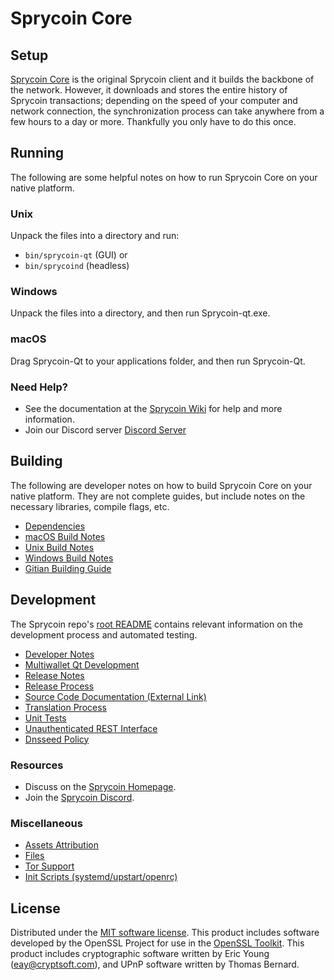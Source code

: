 Sprycoin Core
=============

Setup
---------------------
[Sprycoin Core](https://sprycoin.io/) is the original Sprycoin client and it builds the backbone of the network. However, it downloads and stores the entire history of Sprycoin transactions; depending on the speed of your computer and network connection, the synchronization process can take anywhere from a few hours to a day or more. Thankfully you only have to do this once.

Running
---------------------
The following are some helpful notes on how to run Sprycoin Core on your native platform.

### Unix

Unpack the files into a directory and run:

- `bin/sprycoin-qt` (GUI) or
- `bin/sprycoind` (headless)

### Windows

Unpack the files into a directory, and then run Sprycoin-qt.exe.

### macOS

Drag Sprycoin-Qt to your applications folder, and then run Sprycoin-Qt.

### Need Help?

* See the documentation at the [Sprycoin Wiki](https://github.com/sprycoincrypto/)
for help and more information.
* Join our Discord server [Discord Server](https://discord.gg/uTar2Sd)

Building
---------------------
The following are developer notes on how to build Sprycoin Core on your native platform. They are not complete guides, but include notes on the necessary libraries, compile flags, etc.

- [Dependencies](dependencies.md)
- [macOS Build Notes](build-osx.md)
- [Unix Build Notes](build-unix.md)
- [Windows Build Notes](build-windows.md)
- [Gitian Building Guide](gitian-building.md)

Development
---------------------
The Sprycoin repo's [root README](/README.md) contains relevant information on the development process and automated testing.

- [Developer Notes](developer-notes.md)
- [Multiwallet Qt Development](multiwallet-qt.md)
- [Release Notes](release-notes.md)
- [Release Process](release-process.md)
- [Source Code Documentation (External Link)](https://github.com/sprycoincrypto/)
- [Translation Process](translation_process.md)
- [Unit Tests](unit-tests.md)
- [Unauthenticated REST Interface](REST-interface.md)
- [Dnsseed Policy](dnsseed-policy.md)

### Resources
* Discuss on the [Sprycoin Homepage](https://sprycoin.io/).
* Join the [Sprycoin Discord](https://discord.gg/uTar2Sd).

### Miscellaneous
- [Assets Attribution](assets-attribution.md)
- [Files](files.md)
- [Tor Support](tor.md)
- [Init Scripts (systemd/upstart/openrc)](init.md)

License
---------------------
Distributed under the [MIT software license](/COPYING).
This product includes software developed by the OpenSSL Project for use in the [OpenSSL Toolkit](https://www.openssl.org/). This product includes
cryptographic software written by Eric Young ([eay@cryptsoft.com](mailto:eay@cryptsoft.com)), and UPnP software written by Thomas Bernard.
